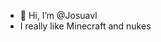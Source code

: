 - 👋 Hi, I’m @Josuavl
- I really like Minecraft and nukes

<!---
Josuavl/Josuavl is a ✨ special ✨ repository because its `README.md` (this file) appears on your GitHub profile.
You can click the Preview link to take a look at your changes.
--->
